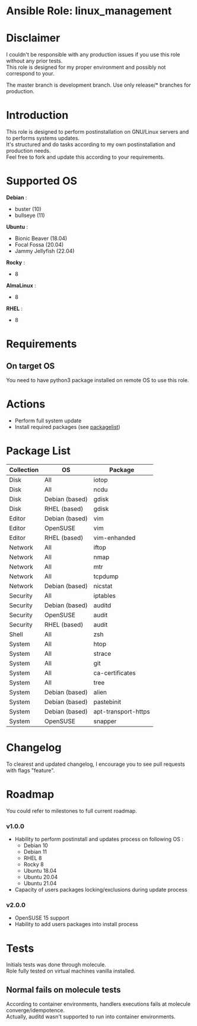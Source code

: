 # Ansible Role: linux_management

# Disclaimer

I couldn't be responsible with any production issues if you use this role without any prior tests.  
This role is designed for my proper environment and possibly not correspond to your.

The master branch is development branch. Use only release/* branches for production.

# Introduction

This role is designed to perform postinstallation on GNU/Linux servers and to performs systems updates.  
It's structured and do tasks according to my own postinstallation and production needs.  
Feel free to fork and update this according to your requirements.

# Supported OS

**Debian** :
- buster (10)
- bullseye (11)

**Ubuntu** :
- Bionic Beaver (18.04)
- Focal Fossa (20.04)
- Jammy Jellyfish (22.04)

**Rocky** :
- 8

**AlmaLinux** :
- 8

**RHEL** :
- 8

# Requirements

## On target OS

You need to have python3 package installed on remote OS to use this role.

# Actions

- Perform full system update
- Install required packages (see [packagelist](#package-list))

# Package List

| Collection | OS             | Package             |
| ---------- | -------------  |---------------------|
| Disk       | All            | iotop               |
| Disk       | All            | ncdu                |
| Disk       | Debian (based) | gdisk               |
| Disk       | RHEL (based)   | gdisk               |
| Editor     | Debian (based) | vim                 |
| Editor     | OpenSUSE       | vim                 |
| Editor     | RHEL (based)   | vim-enhanded        |
| Network    | All            | iftop               |
| Network    | All            | nmap                |
| Network    | All            | mtr                 |
| Network    | All            | tcpdump             |
| Network    | Debian (based) | nicstat             |
| Security   | All            | iptables            |
| Security   | Debian (based) | auditd              |
| Security   | OpenSUSE       | audit               |
| Security   | RHEL (based)   | audit               |
| Shell      | All            | zsh                 |
| System     | All            | htop                |
| System     | All            | strace              | 
| System     | All            | git                 |
| System     | All            | ca-certificates     |
| System     | All            | tree                |
| System     | Debian (based) | alien               |
| System     | Debian (based) | pastebinit          | 
| System     | Debian (based) | apt-transport-https |
| System     | OpenSUSE       | snapper             |

# Changelog

To clearest and updated changelog, I encourage you to see pull requests with flags "feature".

# Roadmap

You could refer to milestones to full current roadmap.

### v1.0.0

- Hability to perform postinstall and updates process on following OS :
  - Debian 10
  - Debian 11
  - RHEL 8
  - Rocky 8
  - Ubuntu 18.04
  - Ubuntu 20.04
  - Ubuntu 21.04
- Capacity of users packages locking/exclusions during update process

### v2.0.0

- OpenSUSE 15 support
- Hability to add users packages into install process

# Tests

Initials tests was done through molecule.  
Role fully tested on virtual machines vanilla installed.

## Normal fails on molecule tests

According to container environments, handlers executions fails at molecule converge/idempotence.  
Actually, auditd wasn't supported to run into container environments.
